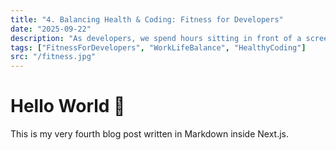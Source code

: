 ```yaml
---
title: "4. Balancing Health & Coding: Fitness for Developers"
date: "2025-09-22"
description: "As developers, we spend hours sitting in front of a screen. While coding sharpens our mind, it can sometimes weaken our body if we don’t take care of our health."
tags: ["FitnessForDevelopers", "WorkLifeBalance", "HealthyCoding"]
src: "/fitness.jpg"
---
```


# Hello World 🚀

This is my very fourth blog post written in Markdown inside Next.js.
